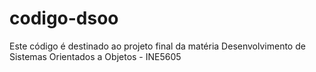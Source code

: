 # codigo-dsoo

Este código é destinado ao projeto final da matéria Desenvolvimento de Sistemas Orientados a Objetos - INE5605